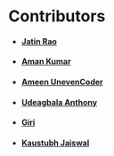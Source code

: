 # Contributors

- #### [Jatin Rao](https://github.com/jatin2003)
- #### [Aman Kumar](https://github.com/amankr1619)
- #### [Ameen UnevenCoder](https://github.com/UnevenCoder)
- #### [Udeagbala Anthony](https://github.com/tony-medici)
- #### [Giri](https://github.com/giribabuweb)
- #### [Kaustubh Jaiswal](https://github.com/kaustubh2020)
